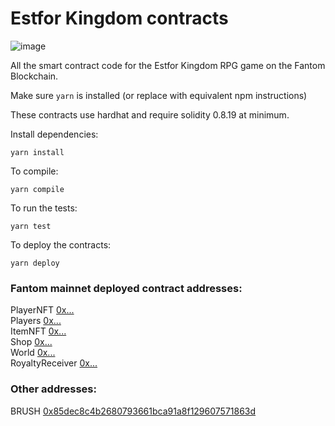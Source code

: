 # Estfor Kingdom contracts

![image](https://user-images.githubusercontent.com/84033732/223739503-c53a888a-443f-4fb5-98a3-d40f94956799.png)

All the smart contract code for the Estfor Kingdom RPG game on the Fantom Blockchain.

Make sure `yarn` is installed (or replace with equivalent npm instructions)

These contracts use hardhat and require solidity 0.8.19 at minimum.

Install dependencies:

```shell
yarn install
```

To compile:

```shell
yarn compile
```

To run the tests:

```shell
yarn test
```

To deploy the contracts:

```shell
yarn deploy
```

### Fantom mainnet deployed contract addresses:

PlayerNFT [0x...](https://ftmscan.com/address/)  
Players [0x...](https://ftmscan.com/address/)  
ItemNFT [0x...](https://ftmscan.com/address/)  
Shop [0x...](https://ftmscan.com/address/)  
World [0x...](https://ftmscan.com/address/)  
RoyaltyReceiver [0x...](https://ftmscan.com/address/)

### Other addresses:

BRUSH [0x85dec8c4b2680793661bca91a8f129607571863d](https://ftmscan.com/address/0x85dec8c4b2680793661bca91a8f129607571863d)
